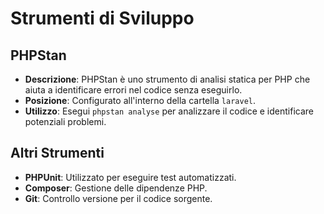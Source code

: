 # Strumenti di Sviluppo

## PHPStan
- **Descrizione**: PHPStan è uno strumento di analisi statica per PHP che aiuta a identificare errori nel codice senza eseguirlo.
- **Posizione**: Configurato all'interno della cartella `laravel`.
- **Utilizzo**: Esegui `phpstan analyse` per analizzare il codice e identificare potenziali problemi.

## Altri Strumenti
- **PHPUnit**: Utilizzato per eseguire test automatizzati.
- **Composer**: Gestione delle dipendenze PHP.
- **Git**: Controllo versione per il codice sorgente. 